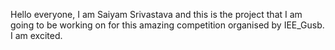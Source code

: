 Hello everyone,
I am Saiyam Srivastava and this is the project that I am going to be working on for this amazing competition organised by IEE_Gusb. I am excited.
